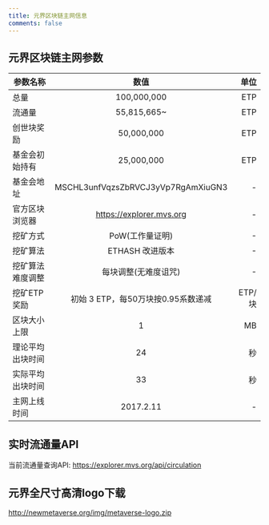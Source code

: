 ```yaml
---
title: 元界区块链主网信息
comments: false
---
```


## 元界区块链主网参数
| 参数名称      | 数值 | 单位 |
| -------------| :-----:| -----: |
| 总量      | 100,000,000   |ETP|
| 流通量    | 55,815,665~ |ETP|
| 创世块奖励    | 50,000,000 |ETP|
| 基金会初始持有    | 25,000,000 |ETP|
| 基金会地址    | MSCHL3unfVqzsZbRVCJ3yVp7RgAmXiuGN3 | - |
| 官方区块浏览器| https://explorer.mvs.org | - |
| 挖矿方式  | PoW(工作量证明)|-|
| 挖矿算法  | ETHASH 改进版本|-|
| 挖矿算法难度调整| 每块调整(无难度诅咒)  | - |
| 挖矿ETP奖励   | 初始 3 ETP，每50万块按0.95系数递减 | ETP/块 |
| 区块大小上限 | 1  |MB|
| 理论平均出块时间| 24  |秒|
| 实际平均出块时间| 33  |秒|
| 主网上线时间  | 2017.2.11 | - |

## 实时流通量API
当前流通量查询API: https://explorer.mvs.org/api/circulation


## 元界全尺寸高清logo下载
<http://newmetaverse.org/img/metaverse-logo.zip>
